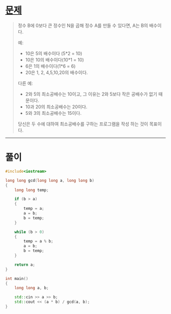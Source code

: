 # [문제](https://www.acmicpc.net/problem/13241 "#13241번")
  
> 정수 B에 0보다 큰 정수인 N을 곱해 정수 A를 만들 수 있다면, A는 B의 배수이다.
> 
> 예:
> 
> - 10은 5의 배수이다 (5*2 = 10)
> - 10은 10의 배수이다(10*1 = 10)
> - 6은 1의 배수이다(1*6 = 6)
> - 20은 1, 2, 4,5,10,20의 배수이다.
> 
> 다른 예:
> 
> - 2와 5의 최소공배수는 10이고, 그 이유는 2와 5보다 작은 공배수가 없기 때문이다.
> - 10과 20의 최소공배수는 20이다.
> - 5와 3의 최소공배수는 15이다.
>
> 당신은 두 수에 대하여 최소공배수를 구하는 프로그램을 작성 하는 것이 목표이다.
<hr/>

# 풀이

```cpp
#include<iostream>

long long gcd(long long a, long long b)
{
	long long temp;

	if (b > a)
	{
		temp = a;
		a = b;
		b = temp;
	}

	while (b > 0)
	{
		temp = a % b;
		a = b;
		b = temp;
	}

	return a;
}

int main()
{
	long long a, b;

	std::cin >> a >> b;
	std::cout << (a * b) / gcd(a, b);
}
```

